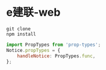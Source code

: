 # e建联-web

```
git clone 
npm install
```
```js
import PropTypes from 'prop-types';
Notice.propTypes = {
    handleNotice: PropTypes.func,
};
```
